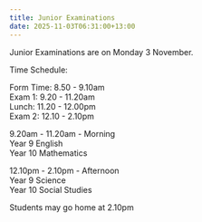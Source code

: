 ```yaml
---
title: Junior Examinations
date: 2025-11-03T06:31:00+13:00
---
```

Junior Examinations are on Monday 3 November.

Time Schedule:

Form Time: 8.50 - 9.10am  
Exam 1: 9.20 - 11.20am  
Lunch: 11.20 - 12.00pm  
Exam 2: 12.10 - 2.10pm

9.20am - 11.20am - Morning  
Year 9 English  
Year 10 Mathematics

12.10pm - 2.10pm - Afternoon  
Year 9 Science  
Year 10 Social Studies

Students may go home at 2.10pm
